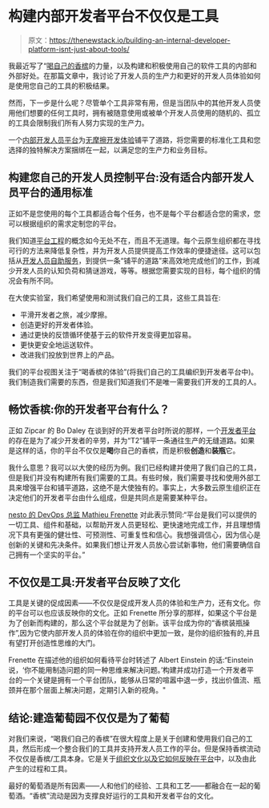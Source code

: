 # 构建内部开发者平台不仅仅是工具

> 原文：<https://thenewstack.io/building-an-internal-developer-platform-isnt-just-about-tools/>

我最近写了“[喝自己的香槟](https://thenewstack.io/collaborating-with-internal-dev-experience-and-tool-teams/)的力量，以及构建和积极使用自己的软件工具的内部和外部好处。在那篇文章中，我讨论了开发人员的生产力和更好的开发人员体验如何是使用您自己的工具的积极结果。

然而，下一步是什么呢？尽管单个工具非常有用，但是当团队中的其他开发人员使用他们想要的任何工具时，拥有被随意使用或被单个开发人员使用的随机的、孤立的工具会限制我们所有人努力实现的生产力。

一个[内部开发人员平台](https://thenewstack.io/from-kubernetes-to-paas-to-developer-control-planes/)为[无摩擦开发体验](https://thenewstack.io/do-you-need-an-internal-developer-platform/)铺平了道路，将您需要的标准化工具和您选择的独特解决方案捆绑在一起，以满足您的生产力和业务目标。

## 构建您自己的开发人员控制平台:没有适合内部开发人员平台的通用标准

正如不是您使用的每个工具都适合每个任务，也不是每个平台都适合您的需求，您可以根据组织的需求定制您的平台。

我们知道[平台工程](https://blog.getambassador.io/is-platform-engineering-the-new-devops-or-sre-472ed97a1885)的概念如今无处不在，而且不无道理。每个云原生组织都在寻找可行的方法来降低复杂性，并为开发人员提供提高工作效率的便捷途径。这可以包括从[开发人员自助服务](https://thenewstack.io/what-we-learned-from-enabling-developer-self-service/)，到提供一条“铺平的道路”来高效地完成他们的工作，到减少开发人员的认知负荷和猜谜游戏，等等。根据您需要实现的目标，每个组织的情况会有所不同。

在大使实验室，我们希望使用和测试我们自己的工具，这些工具旨在:

*   平滑开发者之旅，减少摩擦。
*   创造更好的开发者体验。
*   通过更快的反馈循环使基于云的软件开发变得更加容易。
*   更快更安全地运送软件。
*   改进我们投放到世界上的产品。

我们的平台视图关注于“喝香槟的体验”(将我们自己的工具编织到开发者平台中)。我们制造我们需要的东西，但是我们知道我们不是唯一需要我们开发的工具的人。

## 畅饮香槟:你的开发者平台有什么？

正如 Zipcar 的 Bo Daley 在谈到好的开发者平台时所说的那样，一个[开发者平台](https://thenewstack.io/adobes-internal-developer-platform-journey-and-lessons/)的存在是为了减少开发者的辛劳，并为“T2”铺平一条通往生产的无缝道路。如果是这样的话，你的平台不仅仅是**喝**你自己的香槟，而是积极**创造**和**装瓶**它。

我什么意思？我可以以大使的经历为例。我们已经构建并使用了我们自己的工具，但是我们并没有构建所有我们需要的工具。有些时候，我们需要寻找和使用外部工具来增强平台和铺平道路，这绝不是大使独有的。事实上，大多数云原生组织正在决定他们的开发者平台由什么组成，但是共同点是需要某种平台。

[nesto 的 DevOps 总监 Mathieu Frenette](https://www.getambassador.io/kubernetes-expert-interviews/reduce-complexity/) 对此表示赞同:“平台是我们可以提供的一切工具、组件和基础，以帮助开发人员更轻松、更快速地完成工作，并且理想情况下具有更强的健壮性、可预测性、可重复性和信心。我想强调信心，因为信心是创新的关键和先决条件。如果我们想让开发人员放心尝试新事物，他们需要确信自己拥有一个坚实的平台。”

## 不仅仅是工具:开发者平台反映了文化

工具是关键的促成因素——不仅仅是促成开发人员的体验和生产力，还有文化。你的平台可以也应该反映你的文化。正如 Frenette 所分享的那样，如果这个平台是为了创新而构建的，那么这个平台就是为了创新。该平台成为你的“香槟装瓶操作”,因为它使内部开发人员的体验在你的组织中更加一致，是你的组织独有的,并且有望打开创造性思维的大门。

Frenette 在描述他的组织如何看待平台时转述了 Albert Einstein 的话:“Einstein 说，‘你不能用制造问题的同一种思维来解决问题。’构建并成功打造一个开发者平台的一个关键是拥有一个平台团队，能够从日常的喧嚣中退一步，找出价值流、瓶颈并在那个层面上解决问题，定期引入新的视角。"

## 结论:建造葡萄园不仅仅是为了葡萄

对我们来说，“喝我们自己的香槟”在很大程度上是关于创建和使用我们自己的工具，然后形成一个整合我们的工具并支持开发人员工作的平台。但是保持香槟流动不仅仅是香槟/工具本身。它是关于[组织文化以及它如何反映在平台](https://www.getambassador.io/developer-control-plane/dcp-insights-nicki-watt/)中，以及由此产生的过程和工具。

最好的葡萄酒是所有因素——人和他们的经验、工具和工艺——都融合在一起的葡萄酒。“香槟”流动是因为支撑良好运行的工具和开发者平台的文化。

<svg xmlns:xlink="http://www.w3.org/1999/xlink" viewBox="0 0 68 31" version="1.1"><title>Group</title> <desc>Created with Sketch.</desc></svg>